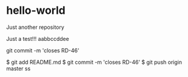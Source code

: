 # hello-world
Just another repository


Just a test!!!
aabbccddee


git commit -m 'closes RD-46'

 $  git add README.md
 $  git commit -m 'closes RD-46'
 $  git push origin master
 ss